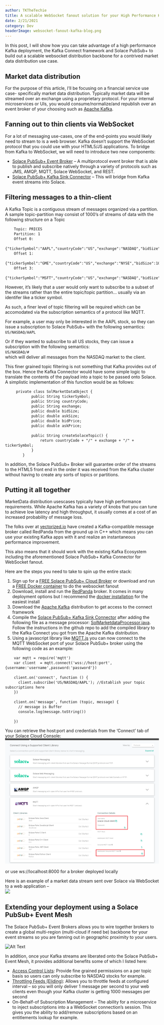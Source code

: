 ```yaml
---
author: TKTheTechie
title: A scalable WebSocket fanout solution for your High Performance Kafka deployment
date: 2/21/2021
category: Dev
headerImage: websocket-fanout-kafka-blog.png
---
```




In this post, I will show how you can take advantage of a high performance Kafka deployment, the Kafka Connect framework and Solace PubSub+ to build out a scalable websocket distribution backbone for a contrived market data distribution use case.

## Market data distribution


For the purpose of this article, I’ll be focusing on a financial service use case- specifically market data distribution. Typically market data will be streamed over an exchange using a proprietary protocol. For your internal microservices or UIs, you would consume/normalize/and republish over an event broker of your choosing such as [Apache Kafka](https://kafka.apache.org/).

## Fanning out to thin clients via WebSocket

For a lot of messaging use-cases, one of the end-points you would likely need to stream to is a web browser. Kafka doesn’t support the WebSocket protocol that you could use with your HTML5/JS applications. To bridge from Kafka to WebSocket, we will need to introduce two new components:

*   [Solace PubSub+ Event Broker](https://solace.com/try-it-now/) – A multiprotocol event broker that is able to publish and subscribe natively through a variety of protocols such as JMS, AMQP, MQTT, Solace WebSocket, and REST.
*   [Solace PubSub+ Kafka Sink Connector](https://github.com/SolaceProducts/pubsubplus-connector-kafka-sink) – This will bridge from Kafka event streams into Solace.

## Filtering messages to a thin-client

A Kafka Topic is a contiguous stream of messages organized via a partition. A sample topic-partition may consist of 1000’s of streams of data with the following structure on a Topic

```
    Topic: PRICES
    Partition: 1
    Offset 0:
    {"tickerSymbol":"AAPL","countryCode":"US","exchange":"NASDAQ","bidSize":10.0,"askSize":10.0,"bidPrice":100.0,"askPrice":105.0}
    Offset 1:
    {"tickerSymbol":"GME","countryCode":"US","exchange":"NYSE","bidSize":10.0,"askSize":10.0,"bidPrice":1000.0,"askPrice":995.0}
    Offset 3:
    {"tickerSymbol":"MSFT","countryCode":"US","exchange":"NASDAQ","bidSize":10.0,"askSize":10.0,"bidPrice":142.0,"askPrice":143.0}
```

However, it’s likely that a user would only want to subscribe to a subset of the streams rather than the entire topic/topic partition… usually via an identifer like a ticker symbol.

As such, a finer level of topic filtering will be required which can be accomodated via the subscription semantics of a protocol like MQTT.

For example, a user may only be interested in the AAPL stock, so they can issue a subscription to Solace PubSub+ with the following semantics:  
`US/NASDAQ/AAPL`

Or if they wanted to subscribe to all US stocks, they can issue a subscription with the following semantics:  
`US/NASDAQ/#`  
which will deliver all messages from the NASDAQ market to the client.

This finer grained topic filtering is not something that Kafka provides out of the box. Hence the Kafka Connector would have some simple logic to translate the contents of the payload into a topic to be passed onto Solace. A simplistic implementation of this function would be as follows:

```
     private class SolMarketDataObject {
            public String tickerSymbol;
            public String countryCode;
            public String exchange;
            public double bidSize;
            public double askSize;
            public double bidPrice;
            public double askPrice;
    
            public String createSolaceTopic() {
                return countryCode + "/" + exchange + "/" + tickerSymbol;
            }
        }
```

In addition, the Solace PubSub+ Broker will guarantee order of the streams to the HTML5 front end in the order it was received from the Kafka cluster without having to create any sorts of topics or partitions.

## Putting it all together

MarketData distribution usescases typically have high performance requirements. While Apache Kafka has a variety of knobs that you can tune to achieve low latency and high throughput, it usually comes at a cost of an increased probability of message loss.

The folks over at [vectorized.io](https://vectorized.io/) have created a Kafka-compatible message broker called RedPanda from the ground up in C++ which means you can use your existing Kafka apps with it and realize an instantaneous performance improvement.

This also means that it should work with the existing Kafka Ecosystem including the aforementioned Solace PubSub+ Kafka Connector for WebSocket fanout.

Here are the steps you need to take to spin up the entire stack:

1.  Sign up for a [FREE Solace PubSub+ Cloud Broker](https://console.solace.cloud/login/new-account?product=event-streaming) or download and run a [FREE Docker container](https://solace.com/products/event-broker/software/getting-started/) to do the websocket fanout
2.  Download, install and run the [RedPanda](https://vectorized.io/docs/) broker. It comes in many deployment options but I recommend the [docker installation](https://vectorized.io/docs/quick-start-docker) for the easiest install
3.  Download the [Apache Kafka](https://kafka.apache.org/) distribution to get access to the connect framework
4.  Compile the [Solace PubSub+ Kafka Sink Connector](https://github.com/SolaceProducts/pubsubplus-connector-kafka-sink) after adding the following file as a message processor: [SolMarketdataProcessor.java](https://gist.github.com/TKTheTechie/872f4a8df0b85e53b33ff0c697c51aff). Follow the instructions in the github repo to add the compiled library to the Kafka Connect you got from the Apache Kafka distribution.
5.  Using a javascript library like [MQTT.js](https://github.com/mqttjs/MQTT.js) you can now connect to the MQTT WebSocket port of your Solace PubSub+ broker using the following code as an example:

```
    var mqtt = require('mqtt')
    var client  = mqtt.connect('wss://host:port',{username:'username',password:'password'})
    
    client.on('connect', function () {
      client.subscribe('US/NASDAQ/AAPL'); //Establish your topic subscriptions here
    })
    
    client.on('message', function (topic, message) {
      // message is Buffer
      console.log(message.toString())
    
    })
```    

You can retrieve the host:port and credentials from the ‘Connect’ tab of your Solace Cloud Console:  
![MQTT-WS](https://github.com/solacese/linking-vuex-stores/raw/master/imgs/mqtt-ws.png)

or use ws://localhost:8000 for a broker deployed locally

Here is an example of a market data stream sent over Solace via WebSocket to a web application –  
![](https://res.cloudinary.com/practicaldev/image/fetch/s--jCZe1sFB--/c_limit%2Cf_auto%2Cfl_progressive%2Cq_66%2Cw_880/https://cdn.solace.com/wp-content/uploads/2020/10/running-native-code-4.gif)

## Extending your deployment using a Solace PubSub+ Event Mesh


The Solace PubSub+ Event Brokers allows you to wire together brokers to create a global multi-region (multi-cloud if need be) backbone for your event streams so you are fanning out in geographic proximity to your users.

![Alt Text](../images/blog/redpanda-event-mesh.png)

In addition, once your Kafka streams are liberated onto the Solace PubSub+ Event Mesh, it provides additional benefits some of which I listed here:

*   [Access Control Lists](https://docs.solace.com/Overviews/ACL-Overview.htm): Provide fine grained permissions on a per topic basis so users can only subscribe to NASDAQ stocks for example.
*   [Throttling Feeds (Eliding)](https://docs.solace.com/PubSub-Basics/Direct-Messages.htm): Allows you to throttle feeds at configured interval – so you will only deliver 1 message per second to your web clients even though your Kafka cluster is getting 1000 messages per second
*   On-Behalf-of Subscription Management – The ability for a microservice to inject subscriptions into a a WebSocket connection’s session. This gives you the ability to add/remove subscriptions based on an entitlements lookup for example.

